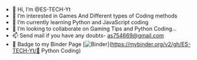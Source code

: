 - 👋 Hi, I’m @ES-TECH-Yt
- 👀 I’m interested in Games And Different types of Coding methods
- 🌱 I’m currently learning Python and JavaScript coding 
- 💞️ I’m looking to collaborate on Gaming Tips and Python Coding...
- 📫 Send mail if you have any doubts- as754669@gmail.com
- 🔖 Badge to my Binder Page [![Binder](https://mybinder.org/badge_logo.svg)](https://mybinder.org/v2/gh/ES-TECH-Yt/🎯 Python Coding)
<!---
ES-TECH-Yt/ES-TECH-Yt is a ✨ special ✨ repository because its `README.md` (this file) appears on your GitHub profile.
You can click the Preview link to take a look at your changes.
--->
